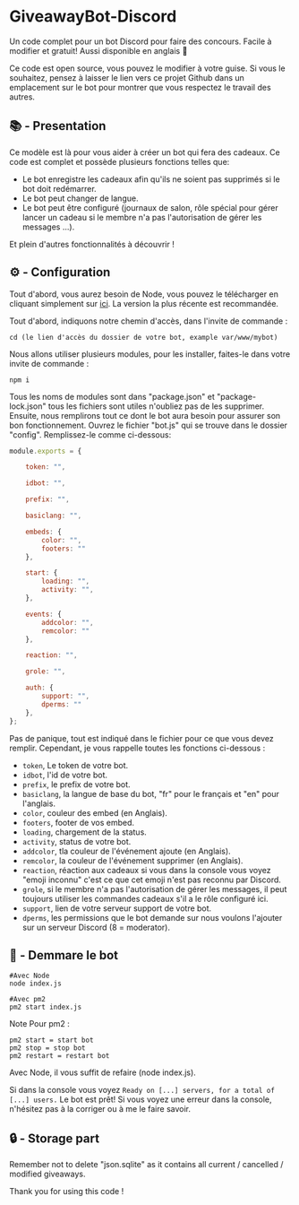 # GiveawayBot-Discord
Un code complet pour un bot Discord pour faire des concours. Facile à modifier et gratuit! Aussi disponible en anglais 🎉

Ce code est open source, vous pouvez le modifier à votre guise. Si vous le souhaitez, pensez à laisser le lien vers ce projet Github dans un emplacement sur le bot pour montrer que vous respectez le travail des autres.

## 📚 - Presentation

Ce modèle est là pour vous aider à créer un bot qui fera des cadeaux.
Ce code est complet et possède plusieurs fonctions telles que:

- Le bot enregistre les cadeaux afin qu'ils ne soient pas supprimés si le bot doit redémarrer.
- Le bot peut changer de langue.
- Le bot peut être configuré (journaux de salon, rôle spécial pour gérer lancer un cadeau si le membre n'a pas l'autorisation de gérer les messages ...).

Et plein d'autres fonctionnalités à découvrir !

## ⚙️ - Configuration

Tout d'abord, vous aurez besoin de Node, vous pouvez le télécharger en cliquant simplement sur [ici](https://nodejs.org/en/download/). La version la plus récente est recommandée.

Tout d'abord, indiquons notre chemin d'accès, dans l'invite de commande :

```
cd (le lien d'accès du dossier de votre bot, example var/www/mybot)
```

Nous allons utiliser plusieurs modules, pour les installer, faites-le dans votre invite de commande :

```
npm i
```

Tous les noms de modules sont dans "package.json" et "package-lock.json" tous les fichiers sont utiles n'oubliez pas de les supprimer.
Ensuite, nous remplirons tout ce dont le bot aura besoin pour assurer son bon fonctionnement.
Ouvrez le fichier "bot.js" qui se trouve dans le dossier "config".
Remplissez-le comme ci-dessous:

```js
module.exports = {

    token: "",

    idbot: "",

    prefix: "",

    basiclang: "",

    embeds: {
        color: "",
        footers: ""
    },

    start: {
        loading: "",
        activity: "",
    },

    events: {
        addcolor: "",
        remcolor: ""
    },

    reaction: "",

    grole: "",

    auth: {
        support: "",
        dperms: ""
    },
};
```

Pas de panique, tout est indiqué dans le fichier pour ce que vous devez remplir.
Cependant, je vous rappelle toutes les fonctions ci-dessous :

- `token`, Le token de votre bot.
- `idbot`, l'id de votre bot.
- `prefix`, le prefix de votre bot.
- `basiclang`, la langue de base du bot, "fr" pour le français et "en" pour l'anglais.
- `color`, couleur des embed (en Anglais).
- `footers`, footer de vos embed.
- `loading`, chargement de la status.
- `activity`, status de votre bot.
- `addcolor`, tla couleur de l'événement ajoute (en Anglais).
- `remcolor`, la couleur de l'événement supprimer (en Anglais).
- `reaction`, réaction aux cadeaux si vous dans la console vous voyez "emoji inconnu" c'est ce que cet emoji n'est pas reconnu par Discord.
- `grole`, si le membre n'a pas l'autorisation de gérer les messages, il peut toujours utiliser les commandes cadeaux s'il a le rôle configuré ici.
- `support`, lien de votre serveur support de votre bot.
- `dperms`, les permissions que le bot demande sur nous voulons l'ajouter sur un serveur Discord (8 = moderator).

## 🚀 - Demmare le bot

```
#Avec Node
node index.js

#Avec pm2
pm2 start index.js
```

Note Pour pm2 : 

```
pm2 start = start bot
pm2 stop = stop bot
pm2 restart = restart bot
```

Avec Node, il vous suffit de refaire (node ​​index.js).

Si dans la console vous voyez `Ready on [...] servers, for a total of [...] users.` Le bot est prêt!
Si vous voyez une erreur dans la console, n'hésitez pas à la corriger ou à me le faire savoir.

## 🔒 - Storage part

Remember not to delete "json.sqlite" as it contains all current / cancelled / modified giveaways.

Thank you for using this code !